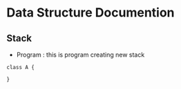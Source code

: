 # Data Structure Documention

## Stack

* Program : this is program creating new stack
```
class A {

}
```
